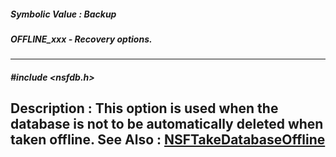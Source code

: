 ##### Symbolic Value : Backup
##### OFFLINE_xxx - Recovery options.
---
##### #include <nsfdb.h>
**Description :**
This option is used when the database is not to be automatically deleted when 
taken offline.
**See Also :**
[NSFTakeDatabaseOffline](D:/md_files/NSFTakeDatabaseOffline.md)
---
